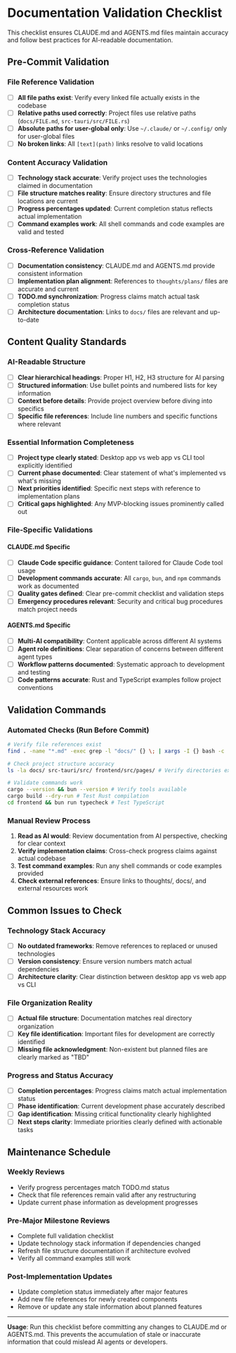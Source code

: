 # Documentation Validation Checklist

This checklist ensures CLAUDE.md and AGENTS.md files maintain accuracy and follow best practices for AI-readable documentation.

## Pre-Commit Validation

### File Reference Validation
- [ ] **All file paths exist**: Verify every linked file actually exists in the codebase
- [ ] **Relative paths used correctly**: Project files use relative paths (`docs/FILE.md`, `src-tauri/src/FILE.rs`)
- [ ] **Absolute paths for user-global only**: Use `~/.claude/` or `~/.config/` only for user-global files
- [ ] **No broken links**: All `[text](path)` links resolve to valid locations

### Content Accuracy Validation
- [ ] **Technology stack accurate**: Verify project uses the technologies claimed in documentation
- [ ] **File structure matches reality**: Ensure directory structures and file locations are current
- [ ] **Progress percentages updated**: Current completion status reflects actual implementation
- [ ] **Command examples work**: All shell commands and code examples are valid and tested

### Cross-Reference Validation
- [ ] **Documentation consistency**: CLAUDE.md and AGENTS.md provide consistent information
- [ ] **Implementation plan alignment**: References to `thoughts/plans/` files are accurate and current
- [ ] **TODO.md synchronization**: Progress claims match actual task completion status
- [ ] **Architecture documentation**: Links to `docs/` files are relevant and up-to-date

## Content Quality Standards

### AI-Readable Structure
- [ ] **Clear hierarchical headings**: Proper H1, H2, H3 structure for AI parsing
- [ ] **Structured information**: Use bullet points and numbered lists for key information
- [ ] **Context before details**: Provide project overview before diving into specifics
- [ ] **Specific file references**: Include line numbers and specific functions where relevant

### Essential Information Completeness
- [ ] **Project type clearly stated**: Desktop app vs web app vs CLI tool explicitly identified
- [ ] **Current phase documented**: Clear statement of what's implemented vs what's missing
- [ ] **Next priorities identified**: Specific next steps with reference to implementation plans
- [ ] **Critical gaps highlighted**: Any MVP-blocking issues prominently called out

### File-Specific Validations

#### CLAUDE.md Specific
- [ ] **Claude Code specific guidance**: Content tailored for Claude Code tool usage
- [ ] **Development commands accurate**: All `cargo`, `bun`, and `npm` commands work as documented
- [ ] **Quality gates defined**: Clear pre-commit checklist and validation steps
- [ ] **Emergency procedures relevant**: Security and critical bug procedures match project needs

#### AGENTS.md Specific  
- [ ] **Multi-AI compatibility**: Content applicable across different AI systems
- [ ] **Agent role definitions**: Clear separation of concerns between different agent types
- [ ] **Workflow patterns documented**: Systematic approach to development and testing
- [ ] **Code patterns accurate**: Rust and TypeScript examples follow project conventions

## Validation Commands

### Automated Checks (Run Before Commit)
```bash
# Verify file references exist
find . -name "*.md" -exec grep -l "docs/" {} \; | xargs -I {} bash -c 'echo "Checking {}" && grep -o "docs/[^)]*" {} | while read path; do test -f "$path" || echo "BROKEN: $path"; done'

# Check project structure accuracy  
ls -la docs/ src-tauri/src/ frontend/src/pages/ # Verify directories exist

# Validate commands work
cargo --version && bun --version # Verify tools available
cargo build --dry-run # Test Rust compilation
cd frontend && bun run typecheck # Test TypeScript
```

### Manual Review Process
1. **Read as AI would**: Review documentation from AI perspective, checking for clear context
2. **Verify implementation claims**: Cross-check progress claims against actual codebase
3. **Test command examples**: Run any shell commands or code examples provided
4. **Check external references**: Ensure links to thoughts/, docs/, and external resources work

## Common Issues to Check

### Technology Stack Accuracy
- [ ] **No outdated frameworks**: Remove references to replaced or unused technologies
- [ ] **Version consistency**: Ensure version numbers match actual dependencies
- [ ] **Architecture clarity**: Clear distinction between desktop app vs web app vs CLI

### File Organization Reality
- [ ] **Actual file structure**: Documentation matches real directory organization
- [ ] **Key file identification**: Important files for development are correctly identified
- [ ] **Missing file acknowledgment**: Non-existent but planned files are clearly marked as "TBD"

### Progress and Status Accuracy
- [ ] **Completion percentages**: Progress claims match actual implementation status
- [ ] **Phase identification**: Current development phase accurately described  
- [ ] **Gap identification**: Missing critical functionality clearly highlighted
- [ ] **Next steps clarity**: Immediate priorities clearly defined with actionable tasks

## Maintenance Schedule

### Weekly Reviews
- Verify progress percentages match TODO.md status
- Check that file references remain valid after any restructuring
- Update current phase information as development progresses

### Pre-Major Milestone Reviews
- Complete full validation checklist
- Update technology stack information if dependencies changed
- Refresh file structure documentation if architecture evolved
- Verify all command examples still work

### Post-Implementation Updates
- Update completion status immediately after major features
- Add new file references for newly created components
- Remove or update any stale information about planned features

---

**Usage**: Run this checklist before committing any changes to CLAUDE.md or AGENTS.md. This prevents the accumulation of stale or inaccurate information that could mislead AI agents or developers.